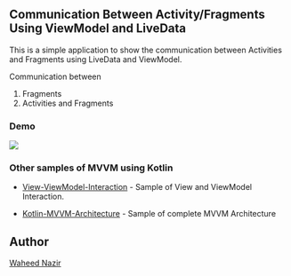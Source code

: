 ## Communication Between Activity/Fragments Using ViewModel and LiveData 

This is a simple application to show the communication between Activities and Fragments using LiveData and ViewModel.

Communication between
 1. Fragments
 2. Activities and Fragments

### Demo
<img src="https://github.com/WaheedNazir/Communication-ActivityFragment-ViewModel/images/sample_demo.gif" />

### Other samples of MVVM using Kotlin

* [View-ViewModel-Interaction] - Sample of View and ViewModel Interaction.
* [Kotlin-MVVM-Architecture] - Sample of complete MVVM Architecture

   [Kotlin-MVVM-Architecture]: <https://github.com/WaheedNazir/Kotlin-MVVM-Architecture>
   [View-ViewModel-Interaction]: <https://github.com/WaheedNazir/View-ViewModel-Interaction>

## Author
[Waheed Nazir](https://www.linkedin.com/in/waheed-nazir-36521579/ "Waheed Nazir (GreenProLogix)")


